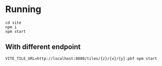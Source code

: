 
# Running
```
cd site
npm i
npm start
```

## With different endpoint

```
VITE_TILE_URL=http://localhost:8080/tiles/{z}/{x}/{y}.pbf npm start
```
